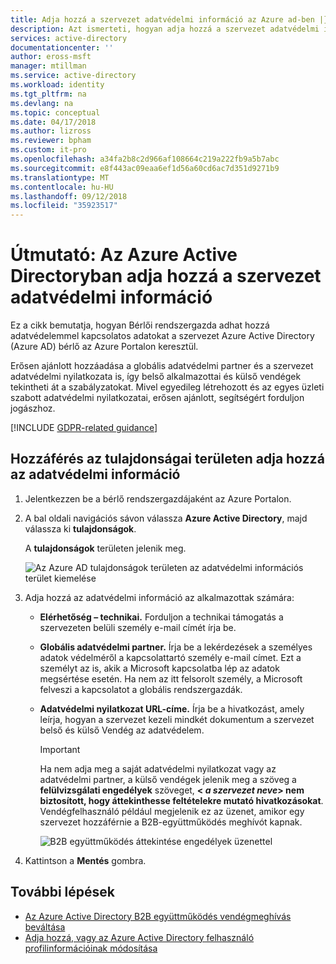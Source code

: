 ```yaml
---
title: Adja hozzá a szervezet adatvédelmi információ az Azure ad-ben |} A Microsoft Docs
description: Azt ismerteti, hogyan adja hozzá a szervezet adatvédelmi információ az Azure Active Directory (Azure AD) tulajdonságok területére.
services: active-directory
documentationcenter: ''
author: eross-msft
manager: mtillman
ms.service: active-directory
ms.workload: identity
ms.tgt_pltfrm: na
ms.devlang: na
ms.topic: conceptual
ms.date: 04/17/2018
ms.author: lizross
ms.reviewer: bpham
ms.custom: it-pro
ms.openlocfilehash: a34fa2b8c2d966af108664c219a222fb9a5b7abc
ms.sourcegitcommit: e8f443ac09eaa6ef1d56a60cd6ac7d351d9271b9
ms.translationtype: MT
ms.contentlocale: hu-HU
ms.lasthandoff: 09/12/2018
ms.locfileid: "35923517"
---
```

# <a name="how-to-add-your-organizations-privacy-info-in-azure-active-directory"></a>Útmutató: Az Azure Active Directoryban adja hozzá a szervezet adatvédelmi információ
Ez a cikk bemutatja, hogyan Bérlői rendszergazda adhat hozzá adatvédelemmel kapcsolatos adatokat a szervezet Azure Active Directory (Azure AD) bérlő az Azure Portalon keresztül.

Erősen ajánlott hozzáadása a globális adatvédelmi partner és a szervezet adatvédelmi nyilatkozata is, így belső alkalmazottai és külső vendégek tekintheti át a szabályzatokat. Mivel egyedileg létrehozott és az egyes üzleti szabott adatvédelmi nyilatkozatai, erősen ajánlott, segítségért forduljon jogászhoz.

[!INCLUDE [GDPR-related guidance](../../includes/gdpr-dsr-and-stp-note.md)]

## <a name="access-the-properties-area-to-add-your-privacy-info"></a>Hozzáférés az tulajdonságai területen adja hozzá az adatvédelmi információ

1.  Jelentkezzen be a bérlő rendszergazdájaként az Azure Portalon.

2.  A bal oldali navigációs sávon válassza **Azure Active Directory**, majd válassza ki **tulajdonságok**.

    A **tulajdonságok** területen jelenik meg.

    ![Az Azure AD tulajdonságok területen az adatvédelmi információs terület kiemelése](./media/active-directory-properties-area/properties-area.png)

3.  Adja hozzá az adatvédelmi információ az alkalmazottak számára:

    - **Elérhetőség – technikai.** Forduljon a technikai támogatás a szervezeten belüli személy e-mail címét írja be.
    
    - **Globális adatvédelmi partner.** Írja be a lekérdezések a személyes adatok védelméről a kapcsolattartó személy e-mail címet. Ezt a személyt az is, akik a Microsoft kapcsolatba lép az adatok megsértése esetén. Ha nem az itt felsorolt személy, a Microsoft felveszi a kapcsolatot a globális rendszergazdák.

    - **Adatvédelmi nyilatkozat URL-címe.** Írja be a hivatkozást, amely leírja, hogyan a szervezet kezeli mindkét dokumentum a szervezet belső és külső Vendég az adatvédelem.

        >[!Important]
        >Ha nem adja meg a saját adatvédelmi nyilatkozat vagy az adatvédelmi partner, a külső vendégek jelenik meg a szöveg a **felülvizsgálati engedélyek** szöveget,  **< _a szervezet neve_> nem biztosított, hogy áttekinthesse feltételekre mutató hivatkozásokat**. Vendégfelhasználó például megjelenik ez az üzenet, amikor egy szervezet hozzáférnie a B2B-együttműködés meghívót kapnak.

        ![B2B együttműködés áttekintése engedélyek üzenettel](./media/active-directory-properties-area/active-directory-no-privacy-statement-or-contact.png)

4.  Kattintson a **Mentés** gombra.

## <a name="next-steps"></a>További lépések
- [Az Azure Active Directory B2B együttműködés vendégmeghívás beváltása](https://aka.ms/b2bredemption)
- [Adja hozzá, vagy az Azure Active Directory felhasználó profilinformációinak módosítása](fundamentals/active-directory-users-profile-azure-portal.md)